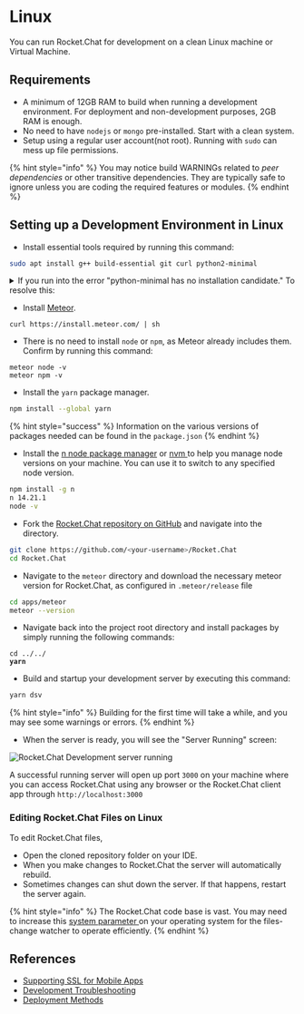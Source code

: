 # Linux

You can run Rocket.Chat for development on a clean Linux machine or Virtual Machine.

## Requirements

* A minimum of 12GB RAM to build when running a development environment. For deployment and non-development purposes, 2GB RAM is enough.
* No need to have `nodejs` or `mongo` pre-installed. Start with a clean system.
* Setup using a regular user account(not root). Running with `sudo` can mess up file permissions.

{% hint style="info" %}
You may notice build WARNINGs related to _peer dependencies_ or other transitive dependencies. They are typically safe to ignore unless you are coding the required features or modules.
{% endhint %}

## Setting up a Development Environment in Linux

* Install essential tools required by running this command:

```bash
sudo apt install g++ build-essential git curl python2-minimal
```

<details>

<summary>If you run into the error "python-minimal has no installation candidate." To  resolve this:</summary>

* Install `software-properties-common`

```
sudo apt-get install software-properties-common
```

`software-properties-common` package is an alternate one for `python-software-properties`.

for <= 12.04

```
sudo apt-get install python-software-properties
```

for >= 12.10

```
sudo apt-get install software-properties-common
```

</details>

* Install [Meteor](https://www.meteor.com/install).

```
curl https://install.meteor.com/ | sh
```

* There is no need to install `node` or `npm`, as Meteor already includes them. Confirm by running this command:

```
meteor node -v
meteor npm -v
```

* Install the `yarn` package manager.&#x20;

```bash
npm install --global yarn
```

{% hint style="success" %}
Information on the various versions of packages needed can be found in the `package.json`
{% endhint %}

* Install the [n node package manager](https://www.npmjs.com/package/n) or [nvm ](https://github.com/nvm-sh/nvm)to help you manage node versions on your machine. You can use it to switch to any specified node version.

```bash
npm install -g n
n 14.21.1
node -v
```

* Fork the [Rocket.Chat repository on GitHub](https://github.com/RocketChat/Rocket.Chat) and navigate into the directory.

```bash
git clone https://github.com/<your-username>/Rocket.Chat
cd Rocket.Chat
```

* Navigate to the `meteor` directory and download the necessary meteor version for Rocket.Chat, as configured in `.meteor/release` file

```bash
cd apps/meteor
meteor --version
```

* Navigate back into the project root directory and install packages by simply running the following commands:

<pre class="language-bash"><code class="lang-bash">cd ../../
<strong>yarn
</strong></code></pre>

* Build and startup your development server by executing this command:

```bash
yarn dsv
```

{% hint style="info" %}
Building for the first time will take a while, and you may see some warnings or errors.
{% endhint %}

* When the server is ready, you will see the "Server Running" screen:

![Rocket.Chat Development server running](<../../../.gitbook/assets/Rocket.Chat Development server running>)

A successful running server will open up port `3000` on your machine where you can access Rocket.Chat using any browser or the Rocket.Chat client app through `http://localhost:3000`

### Editing Rocket.Chat Files on Linux

To edit Rocket.Chat files,

* Open the cloned repository folder on your IDE.
* When you make changes to Rocket.Chat the server will automatically rebuild.
* Sometimes changes can shut down the server. If that happens, restart the server again.

{% hint style="info" %}
The Rocket.Chat code base is vast. You may need to increase this [system parameter ](https://github.com/meteor/docs/blob/master/long-form/file-change-watcher-efficiency.md)on your operating system for the files-change watcher to operate efficiently.
{% endhint %}

## References

* [Supporting SSL for Mobile Apps](../../mobile-app/supporting-ssl-for-development-on-rocket.chat.md)
* [Development Troubleshooting](../../../contribute-to-rocket.chat/modes-of-contribution/development/troubleshooting.md)
* [Deployment Methods](linux.md)

